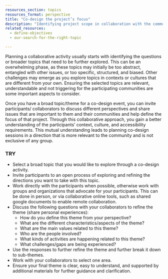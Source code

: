 ```yaml
---
resources_section: topics
resources_format: perspective
title: "Co-design the project’s focus"
description: "Identifying project scope in collaboration with the community helps to incorporate specific needs and contexts."
related_resources:
  - define-objectives
  - our-search-for-the-right-topic

---
```


Planning a collaborative activity usually starts with identifying the questions or broader topics that need to be further explored. This can be an overwhelming phase, as these topics may initially be too abstract, entangled with other issues, or too specific, structured, and biased. Other challenges may emerge as you explore topics in contexts or cultures that are different from your own. Ensuring the selected topics are relevant, understandable and not triggering for the participating communities are some important aspects to consider. 


Once you have a broad topic/theme for a co-design event, you can invite participants/ collaborators to discuss different perspectives and share issues that are important to them and their communities and help define the focus of that project. Through this collaborative approach, you gain a better understanding of the participants’ context, culture, and accessibility requirements. This mutual understanding leads to planning co-design sessions in a direction that is more relevant to the community and is not exclusive of any group. 

### TRY

- Select a broad topic that you would like to explore through a co-design activity.
- Invite participants to an open process of exploring and refining the directions you want to take with this topic.
- Work directly with the participants when possible, otherwise work with groups and organizations that advocate for your participants. This can be done in person, or via collaborative online tools, such as shared google documents to enable remote collaboration. 
- Discuss the following questions with your collaborators to refine the theme (share personal experiences):
    - How do you define this theme from your perspective?
    - What are the different characteristics/aspects of the theme?
    - What are the main values related to this theme?
    - Who are the people involved?
    - What kinds of activities are happening related to this theme?
    - What challenges/gaps are being experienced?
- Use the responses to further refine the theme and further break it down to sub-themes.
- Work with your collaborators to select one area. 
- Ensure your final theme is clear, easy to understand, and supported by additional materials for further guidance and clarification.